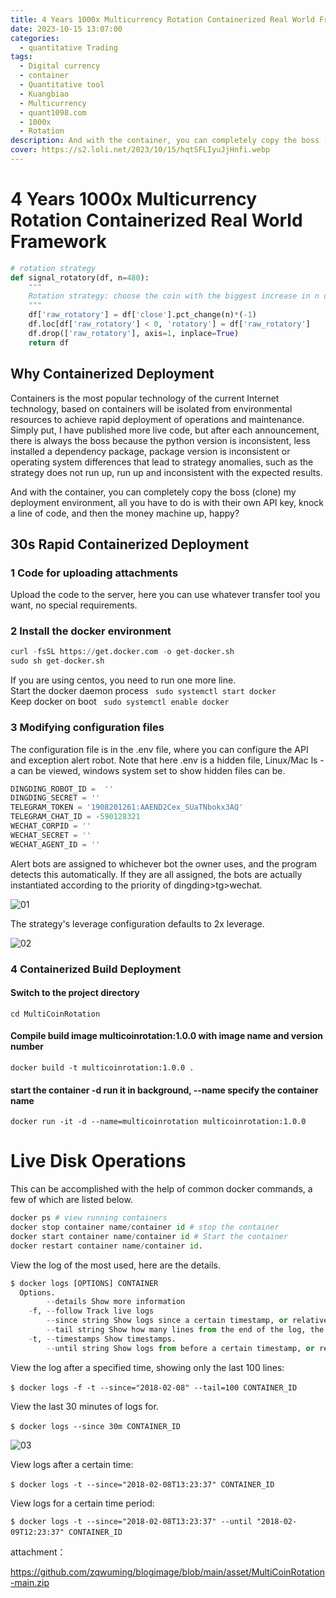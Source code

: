 ```yaml
---
title: 4 Years 1000x Multicurrency Rotation Containerized Real World Framework
date: 2023-10-15 13:07:00
categories:
  - quantitative Trading
tags:
  - Digital currency
  - container
  - Quantitative tool
  - Kuangbiao
  - Multicurrency
  - quant1098.com
  - 1000x
  - Rotation
description: And with the container, you can completely copy the boss (clone) my deployment environment, all you have to do is with their own API key, knock a line of code, and then the money machine up, happy?
cover: https://s2.loli.net/2023/10/15/hqtSFLIyuJjHnfi.webp
---
```


# 4 Years 1000x Multicurrency Rotation Containerized Real World Framework

```python
# rotation strategy
def signal_rotatory(df, n=480):
    """
    Rotation strategy: choose the coin with the biggest increase in n days
    """
    df['raw_rotatory'] = df['close'].pct_change(n)*(-1)
    df.loc[df['raw_rotatory'] < 0, 'rotatory'] = df['raw_rotatory']
    df.drop(['raw_rotatory'], axis=1, inplace=True)
    return df
```

## Why Containerized Deployment

Containers is the most popular technology of the current Internet technology, based on containers will be isolated from environmental resources to achieve rapid deployment of operations and maintenance. Simply put, I have published more live code, but after each announcement, there is always the boss because the python version is inconsistent, less installed a dependency package, package version is inconsistent or operating system differences that lead to strategy anomalies, such as the strategy does not run up, run up and inconsistent with the expected results.

And with the container, you can completely copy the boss (clone) my deployment environment, all you have to do is with their own API key, knock a line of code, and then the money machine up, happy?

## 30s Rapid Containerized Deployment

### 1 Code for uploading attachments

Upload the code to the server, here you can use whatever transfer tool you want, no special requirements.

### 2 Install the docker environment

```python
curl -fsSL https://get.docker.com -o get-docker.sh
sudo sh get-docker.sh
```

If you are using centos, you need to run one more line.  
Start the docker daemon process ` sudo systemctl start docker`  
Keep docker on boot ` sudo systemctl enable docker`

### 3 Modifying configuration files

The configuration file is in the .env file, where you can configure the API and exception alert robot. Note that here .env is a hidden file, Linux/Mac ls -a can be viewed, windows system set to show hidden files can be.

```python
DINGDING_ROBOT_ID =  ''
DINGDING_SECRET = ''
TELEGRAM_TOKEN = '1908201261:AAEND2Cex_SUaTNbokx3AQ'
TELEGRAM_CHAT_ID = -590128321
WECHAT_CORPID = ''
WECHAT_SECRET = ''
WECHAT_AGENT_ID = ''

```

Alert bots are assigned to whichever bot the owner uses, and the program detects this automatically. If they are all assigned, the bots are actually instantiated according to the priority of dingding>tg>wechat.

![01](assets/01-20230814202341-1y7rwby.png)​

The strategy's leverage configuration defaults to 2x leverage.

![02](assets/02-20230814202353-aw6wbn6.png)​

### 4 Containerized Build Deployment

#### Switch to the project directory

`cd MultiCoinRotation`

#### Compile build image multicoinrotation:1.0.0 with image name and version number

`docker build -t multicoinrotation:1.0.0 . `

#### start the container -d run it in background, --name specify the container name

`docker run -it -d --name=multicoinrotation multicoinrotation:1.0.0`

# Live Disk Operations

This can be accomplished with the help of common docker commands, a few of which are listed below.

```python
docker ps # view running containers
docker stop container name/container id # stop the container
docker start container name/container id # Start the container
docker restart container name/container id.
```

View the log of the most used, here are the details.

```python
$ docker logs [OPTIONS] CONTAINER
  Options.
        --details Show more information
    -f, --follow Track live logs
        --since string Show logs since a certain timestamp, or relative time, e.g. 42m (i.e. 42 minutes).
        --tail string Show how many lines from the end of the log, the default is all.
    -t, --timestamps Show timestamps.
        --until string Show logs from before a certain timestamp, or relative time, e.g. 42m (i.e. 42 minutes).
```

View the log after a specified time, showing only the last 100 lines:

`$ docker logs -f -t --since="2018-02-08" --tail=100 CONTAINER_ID`​

View the last 30 minutes of logs for.

`$ docker logs --since 30m CONTAINER_ID`​

![03](assets/03-20230814202412-vkba8oi.png)​

View logs after a certain time:

`$ docker logs -t --since="2018-02-08T13:23:37" CONTAINER_ID`​

View logs for a certain time period:

`$ docker logs -t --since="2018-02-08T13:23:37" --until "2018-02-09T12:23:37" CONTAINER_ID`​



attachment：

 https://github.com/zqwuming/blogimage/blob/main/asset/MultiCoinRotation-main.zip

‍
